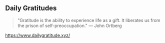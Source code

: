 ## Daily Gratitudes 

> "Gratitude is the ability to experience life as a gift. It liberates us from the prison of self-preoccupation." — John Ortberg

https://www.dailygratitude.xyz/

